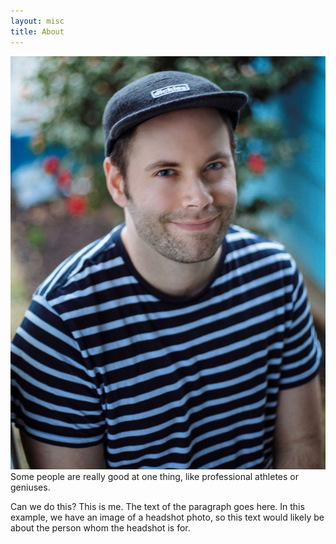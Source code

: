 ```yaml
---
layout: misc
title: About
---
```


![me](/assets/img/Gerard.jpg)
Some people are really good at one thing, like professional athletes or geniuses. 

Can we do this? This is me. The text of the paragraph goes here. In this example, we have an image of a headshot photo, so this text would likely be about the person whom the headshot is for.
